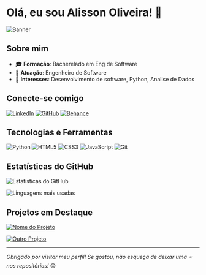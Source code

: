 # Olá, eu sou Alisson Oliveira! 👋

![Banner](https://via.placeholder.com/1200x400.png?text=Bem-vindo+ao+meu+perfil+no+GitHub!)

## Sobre mim

- 🎓 **Formação**: Bacherelado em Eng de Software
- 💼 **Atuação**: Engenheiro de Software
- 🚀 **Interesses**: Desenvolvimento de software, Python, Analise de Dados

## Conecte-se comigo

[![LinkedIn](https://img.shields.io/badge/-LinkedIn-%230077B5?style=for-the-badge&logo=linkedin&logoColor=white)](https://br.linkedin.com/in/aalicav)
[![GitHub](https://img.shields.io/badge/-GitHub-%23181717?style=for-the-badge&logo=github&logoColor=white)](https://github.com/aalicav)
[![Behance](https://img.shields.io/badge/-Behance-%23191919?style=for-the-badge&logo=behance&logoColor=white)](https://www.behance.net/aalicav)

## Tecnologias e Ferramentas

![Python](https://img.shields.io/badge/-Python-%233776AB?style=flat-square&logo=python&logoColor=white)
![HTML5](https://img.shields.io/badge/-HTML5-%23E34F26?style=flat-square&logo=html5&logoColor=white)
![CSS3](https://img.shields.io/badge/-CSS3-%231572B6?style=flat-square&logo=css3&logoColor=white)
![JavaScript](https://img.shields.io/badge/-JavaScript-%23F7DF1E?style=flat-square&logo=javascript&logoColor=black)
![Git](https://img.shields.io/badge/-Git-%23F05032?style=flat-square&logo=git&logoColor=white)

## Estatísticas do GitHub

![Estatísticas do GitHub](https://github-readme-stats.vercel.app/api?username=aalicav&show_icons=true&theme=dracula)

![Linguagens mais usadas](https://github-readme-stats.vercel.app/api/top-langs/?username=aalicav&layout=compact&theme=dracula)

## Projetos em Destaque

[![Nome do Projeto](https://github-readme-stats.vercel.app/api/pin/?username=aalicav&repo=nome-do-repositorio&theme=dracula)](https://github.com/aalicav/nome-do-repositorio)

[![Outro Projeto](https://github-readme-stats.vercel.app/api/pin/?username=aalicav&repo=outro-repositorio&theme=dracula)](https://github.com/aalicav/outro-repositorio)

---

*Obrigado por visitar meu perfil! Se gostou, não esqueça de deixar uma ⭐ nos repositórios!* 😊
